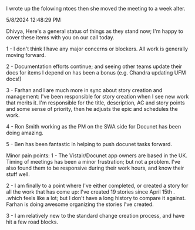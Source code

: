 I wrote up the folowing ntoes then she moved the meeting to a week alter.

5/8/2024 12:48:29 PM



Dhivya, Here's a general status of things as they stand now; I'm happy to cover these items with you on our call today.



1 - I don't think I have any major concerns or blockers. All work is generally moving forward.

2 - Documentation efforts continue; and seeing other teams update their docs for items I depend on has been a bonus (e.g. Chandra updating UFM docs!)

3 - Farhan and I are much more in sync about story creation and management: I've been responsible for story creation when I see new work that merits it. I'm responsible for the title, description, AC and story points and some sense of priority, then he adjusts the epic and schedules the work.

4 - Ron Smith working as the PM on the SWA side for Docunet has been doing amazing.

5 - Ben has been fantastic in helping to push docunet tasks forward.


Minor pain points:
1 - The Vistair/Docunet app owners are based in the UK. Timing of meetings has been a minor frustration; but not a problem. I've also found them to be responsive during their work hours, and know their stuff well.

2 - I am finally to a point where I've either completed, or created a story for all the work that has come up: I've created 19 stories since April 15th . .which feels like a lot; but I don't have a long history to compare it against. Farhan is doing awesome organizing the stories I've created.

3 - I am relatively new to the standard change creation process, and have hit a few road blocks.


